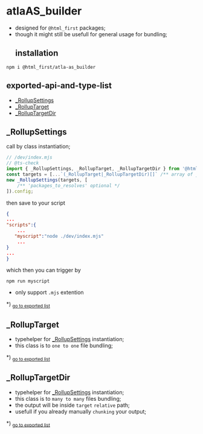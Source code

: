 # atlaAS_builder
- designed for `@html_first` packages;
- though it might still be usefull for general usage for bundling;
    ## installation
```shell
npm i @html_first/atla-as_builder
```
## exported-api-and-type-list
- [_RollupSettings](#_rollupsettings)
- [_RollupTarget](#_rolluptarget)
- [_RollupTargetDir](#_rolluptargetdir)
<h2 id="_rollupsettings">_RollupSettings</h2>

call by class instantiation;```js// /dev/index.mjs// @ts-checkimport { _RollupSettings, _RollupTarget, _RollupTargetDir } from '@html_first/atla-as_builder';const targets = [...`(_RollupTarget|_RollupTargetDir)[]` /** array of _RollupTarget instances */];new _RollupSettings(targets, [	/** 'packages_to_resolves' optional */]).config;```then save to your script```json{..."scripts":{	...   "myscript":"node ./dev/index.mjs"	...}...}```which then you can trigger by```shellnpm run myscript```- only support `.mjs` extention

*) <sub>[go to exported list](#exported-api-and-type-list)</sub>

<h2 id="_rolluptarget">_RollupTarget</h2>

- typehelper for [_RollupSettings](#_rollupsettings) instantiation;- this class is to `one to one` file bundling;

*) <sub>[go to exported list](#exported-api-and-type-list)</sub>

<h2 id="_rolluptargetdir">_RollupTargetDir</h2>

- typehelper for [_RollupSettings](#_rollupsettings) instantiation;- this class is to `many to many` files bundling;- the output will be inside `target` `relative` path;- usefull if you already manually `chunking` your output;

*) <sub>[go to exported list](#exported-api-and-type-list)</sub>
